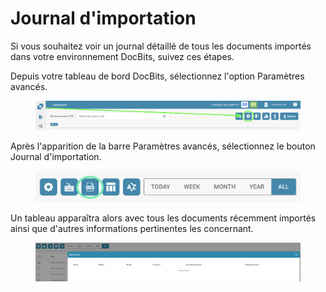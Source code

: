 # Journal d'importation

Si vous souhaitez voir un journal détaillé de tous les documents importés dans votre environnement DocBits, suivez ces étapes.

Depuis votre tableau de bord DocBits, sélectionnez l'option Paramètres avancés.

<figure><img src="../../../.gitbook/assets/change-document-colums1.png" alt=""><figcaption></figcaption></figure>

Après l'apparition de la barre Paramètres avancés, sélectionnez le bouton Journal d'importation.

<figure><img src="../../../.gitbook/assets/import-log2.png" alt=""><figcaption></figcaption></figure>

Un tableau apparaîtra alors avec tous les documents récemment importés ainsi que d'autres informations pertinentes les concernant.

<figure><img src="../../../.gitbook/assets/import-log3.png" alt=""><figcaption></figcaption></figure>
